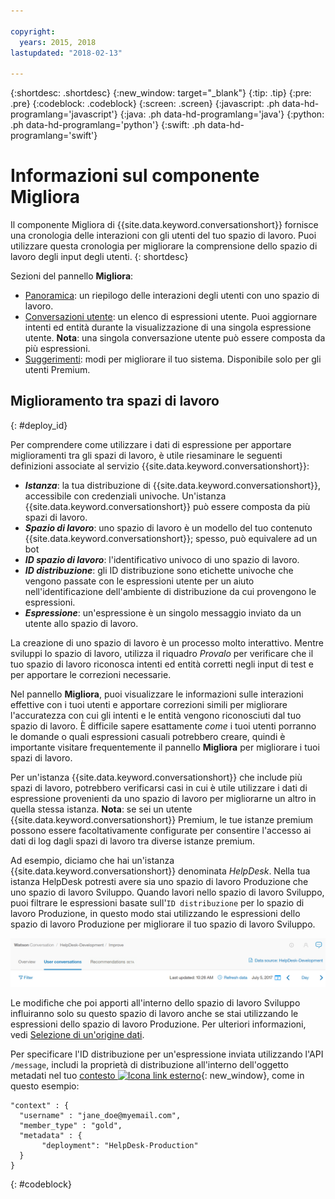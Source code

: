 ```yaml
---

copyright:
  years: 2015, 2018
lastupdated: "2018-02-13"

---
```


{:shortdesc: .shortdesc}
{:new_window: target="_blank"}
{:tip: .tip}
{:pre: .pre}
{:codeblock: .codeblock}
{:screen: .screen}
{:javascript: .ph data-hd-programlang='javascript'}
{:java: .ph data-hd-programlang='java'}
{:python: .ph data-hd-programlang='python'}
{:swift: .ph data-hd-programlang='swift'}

# Informazioni sul componente Migliora

Il componente Migliora di {{site.data.keyword.conversationshort}} fornisce una cronologia delle interazioni con gli utenti del tuo spazio di lavoro. Puoi utilizzare questa cronologia per migliorare la comprensione dello spazio di lavoro degli input degli utenti.
{: shortdesc}

Sezioni del pannello **Migliora**:

* [Panoramica](logs_oview.html): un riepilogo delle interazioni degli utenti con uno spazio di lavoro.
* [Conversazioni utente](logs_convo.html): un elenco di espressioni utente. Puoi aggiornare intenti ed entità durante la visualizzazione di una singola espressione utente. **Nota**: una singola conversazione utente può essere composta da più espressioni. 
* [Suggerimenti](logs_recommend.html): modi per migliorare il tuo sistema. Disponibile solo per gli utenti Premium.

## Miglioramento tra spazi di lavoro
{: #deploy_id}

Per comprendere come utilizzare i dati di espressione per apportare miglioramenti tra gli spazi di lavoro, è utile riesaminare le seguenti definizioni associate al servizio {{site.data.keyword.conversationshort}}:

* ***Istanza***: la tua distribuzione di {{site.data.keyword.conversationshort}}, accessibile con credenziali univoche. Un'istanza {{site.data.keyword.conversationshort}} può essere composta da più spazi di lavoro. 
* ***Spazio di lavoro***: uno spazio di lavoro è un modello del tuo contenuto {{site.data.keyword.conversationshort}}; spesso, può equivalere ad un bot
* ***ID spazio di lavoro***: l'identificativo univoco di uno spazio di lavoro. 
* ***ID distribuzione***: gli ID distribuzione sono etichette univoche che vengono passate con le espressioni utente per un aiuto nell'identificazione dell'ambiente di distribuzione da cui provengono le espressioni. 
* ***Espressione***: un'espressione è un singolo messaggio inviato da un utente allo spazio di lavoro. 

La creazione di uno spazio di lavoro è un processo molto interattivo. Mentre sviluppi lo spazio di lavoro, utilizza il riquadro *Provalo* per verificare che il tuo spazio di lavoro riconosca intenti ed entità corretti negli input di test e per apportare le correzioni necessarie. 

Nel pannello **Migliora**, puoi visualizzare le informazioni sulle interazioni effettive con i tuoi utenti e apportare correzioni simili per migliorare l'accuratezza con cui gli intenti e le entità vengono riconosciuti dal tuo spazio di lavoro. È difficile sapere esattamente *come* i tuoi utenti porranno le domande o quali espressioni casuali potrebbero creare, quindi è importante visitare frequentemente il pannello **Migliora** per migliorare i tuoi spazi di lavoro. 

Per un'istanza {{site.data.keyword.conversationshort}} che include più spazi di lavoro, potrebbero verificarsi casi in cui è utile utilizzare i dati di espressione provenienti da uno spazio di lavoro per migliorarne un altro in quella stessa istanza. **Nota**: se sei un utente {{site.data.keyword.conversationshort}} Premium, le tue istanze premium possono essere facoltativamente configurate per consentire l'accesso ai dati di log dagli spazi di lavoro tra diverse istanze premium.

Ad esempio, diciamo che hai un'istanza {{site.data.keyword.conversationshort}} denominata *HelpDesk*. Nella tua istanza HelpDesk potresti avere sia uno spazio di lavoro Produzione che uno spazio di lavoro Sviluppo. Quando lavori nello spazio di lavoro Sviluppo, puoi filtrare le espressioni basate sull'`ID distribuzione` per lo spazio di lavoro Produzione, in questo modo stai utilizzando le espressioni dello spazio di lavoro Produzione per migliorare il tuo spazio di lavoro Sviluppo. 

![Link origine dati](images/data_source_1.png)

Le modifiche che poi apporti all'interno dello spazio di lavoro Sviluppo influiranno solo su questo spazio di lavoro anche se stai utilizzando le espressioni dello spazio di lavoro Produzione. Per ulteriori informazioni, vedi [Selezione di un'origine dati](logs_convo.html#select-source).

Per specificare l'ID distribuzione per un'espressione inviata utilizzando l'API `/message`, includi la proprietà di distribuzione all'interno dell'oggetto metadati nel tuo [contesto ![Icona link esterno](../../icons/launch-glyph.svg "Icona link esterno")](https://www.ibm.com/watson/developercloud/conversation/api/v1/#send_message){: new_window}, come in questo esempio:

```
"context" : {
  "username" : "jane_doe@myemail.com",
  "member_type" : "gold",
  "metadata" : {
       "deployment": "HelpDesk-Production"
  }
}
```
{: #codeblock}
